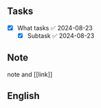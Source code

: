 
## Tasks

- [x] What tasks ✅ 2024-08-23
	- [x] Subtask ✅ 2024-08-23
## Note

note and [[link]]

## English
